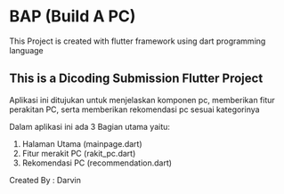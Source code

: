 # BAP (Build A PC)
This Project is created with flutter framework using dart programming language

## This is a Dicoding Submission Flutter Project

Aplikasi ini ditujukan untuk menjelaskan komponen pc, memberikan fitur perakitan PC, serta memberikan rekomendasi pc sesuai kategorinya

Dalam aplikasi ini ada 3 Bagian utama yaitu:
1. Halaman Utama (mainpage.dart)
2. Fitur merakit PC (rakit_pc.dart)
3. Rekomendasi PC (recommendation.dart)

Created By : Darvin
